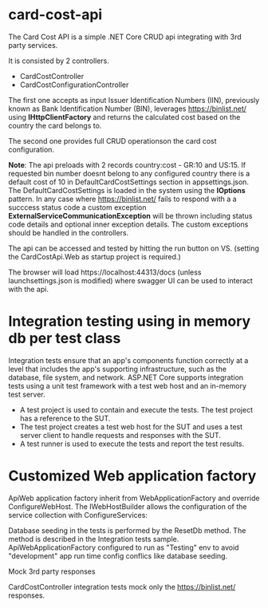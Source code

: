 # card-cost-api

The Card Cost API is a simple .NET Core CRUD api integrating with 3rd party services.

It is consisted by 2 controllers.
- CardCostController 
- CardCostConfigurationController

The first one accepts as input Issuer Identification Numbers (IIN), previously known as Bank Identification Number (BIN), leverages  ​https://binlist.net/ 
using <strong>IHttpClientFactory</strong> and returns the calculated cost based on the country the card belongs to.

The second one provides full CRUD operationson the card cost configuration.

**Note**: The api preloads with 2 records country:cost - GR:10 and US:15. If requested bin number doesnt belong to any configured country there is a default cost of 10 in DefaultCardCostSettings section in appsettings.json. The DefaultCardCostSettings is loaded in the system using the <strong>IOptions</strong> pattern.
In any case where ​https://binlist.net/ fails to respond with a a succcess status code a custom exception <strong>ExternalServiceCommunicationException</strong> will be thrown including status code details and optional inner exception details. The custom exceptions should be handled in the controllers.

The api can be accessed and tested by hitting the run button on VS. (setting the CardCostApi.Web as startup project is required.)

The browser will load https://localhost:44313/docs (unless launchsettings.json is modified) where swagger UI can be used to interact with the api.

# Integration testing using in memory db per test class

Integration tests ensure that an app's components function correctly at a level that includes the app's supporting infrastructure, 
such as the database, file system, and network. 
ASP.NET Core supports integration tests using a unit test framework with a test web host and an in-memory test server.


- A test project is used to contain and execute the tests. The test project has a reference to the SUT.
- The test project creates a test web host for the SUT and uses a test server client to handle requests and responses with the SUT.
- A test runner is used to execute the tests and report the test results.

# Customized Web application factory
ApiWeb application factory inherit from WebApplicationFactory and override ConfigureWebHost. 
The IWebHostBuilder allows the configuration of the service collection with ConfigureServices:

Database seeding in the tests is performed by the ResetDb method. The method is described in the Integration tests sample.
ApiWebApplicationFactory configured to run as "Testing" env to avoid "development" app run time config conflics like database seeding.

Mock 3rd party responses

CardCostController integration tests mock only the ​https://binlist.net/ responses.
